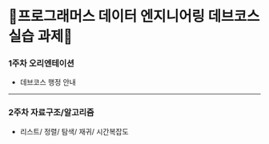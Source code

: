 # 👾프로그래머스 데이터 엔지니어링 데브코스 실습 과제👾

### 1주차 오리엔테이션
  + 데브코스 행정 안내
---
### 2주차 자료구조/알고리즘
  + 리스트/ 정렬/ 탐색/ 재귀/ 시간복잡도
    
